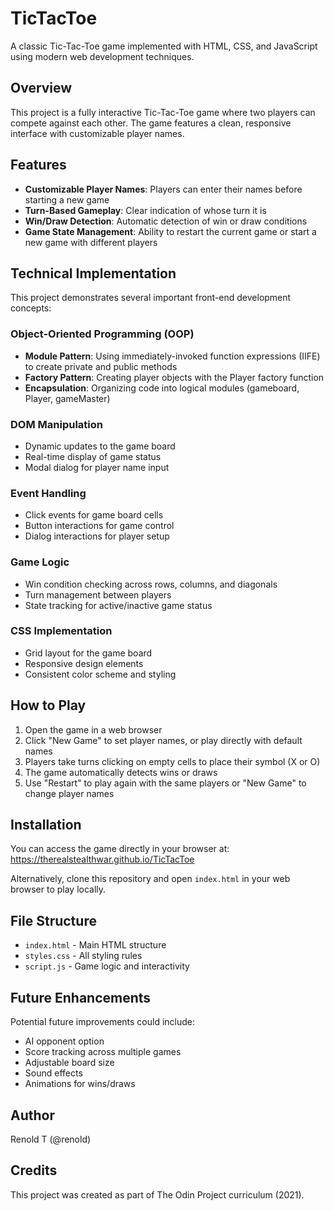 # TicTacToe

A classic Tic-Tac-Toe game implemented with HTML, CSS, and JavaScript using modern web development techniques.

## Overview

This project is a fully interactive Tic-Tac-Toe game where two players can compete against each other. The game features a clean, responsive interface with customizable player names.

## Features

- **Customizable Player Names**: Players can enter their names before starting a new game
- **Turn-Based Gameplay**: Clear indication of whose turn it is
- **Win/Draw Detection**: Automatic detection of win or draw conditions
- **Game State Management**: Ability to restart the current game or start a new game with different players

## Technical Implementation

This project demonstrates several important front-end development concepts:

### Object-Oriented Programming (OOP)
- **Module Pattern**: Using immediately-invoked function expressions (IIFE) to create private and public methods
- **Factory Pattern**: Creating player objects with the Player factory function
- **Encapsulation**: Organizing code into logical modules (gameboard, Player, gameMaster)

### DOM Manipulation
- Dynamic updates to the game board
- Real-time display of game status
- Modal dialog for player name input

### Event Handling
- Click events for game board cells
- Button interactions for game control
- Dialog interactions for player setup

### Game Logic
- Win condition checking across rows, columns, and diagonals
- Turn management between players
- State tracking for active/inactive game status

### CSS Implementation
- Grid layout for the game board
- Responsive design elements
- Consistent color scheme and styling

## How to Play

1. Open the game in a web browser
2. Click "New Game" to set player names, or play directly with default names
3. Players take turns clicking on empty cells to place their symbol (X or O)
4. The game automatically detects wins or draws
5. Use "Restart" to play again with the same players or "New Game" to change player names

## Installation

You can access the game directly in your browser at:
https://therealstealthwar.github.io/TicTacToe

Alternatively, clone this repository and open `index.html` in your web browser to play locally.

## File Structure

- `index.html` - Main HTML structure
- `styles.css` - All styling rules
- `script.js` - Game logic and interactivity

## Future Enhancements

Potential future improvements could include:
- AI opponent option
- Score tracking across multiple games
- Adjustable board size
- Sound effects
- Animations for wins/draws

## Author
Renold T (@renold)

## Credits
This project was created as part of The Odin Project curriculum (2021).